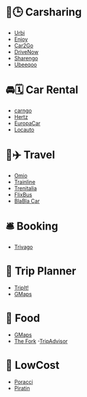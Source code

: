 # 🚗🕒 Carsharing
- [Urbi]()
- [Enjoy]()
- [Car2Go]()
- [DriveNow]()
- [Sharengo]()
- [Ubeeqoo]()

# 🚘🗓️ Car Rental
- [carngo]()
- [Hertz]()
- [EuropaCar]()
- [Locauto]()

# 🚅✈️ Travel
- [Omio]()
- [Trainline]()
- [Trenitalia]()
- [FlixBus]()
- [BlaBla Car]()

# 🛎️ Booking
- [Trivago]()

# 🎒 Trip Planner
- [TripIt!]()
- [GMaps]()

# 🍝 Food
- [GMaps]()
- [The Fork]()
-[TripAdvisor]()

# 👛 LowCost
- [Poracci]()
- [Piratin]()
